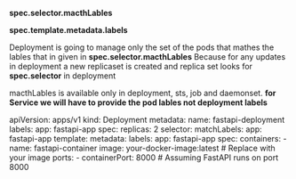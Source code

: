 **spec.selector.macthLables**

**spec.template.metadata.labels**

Deployment is going to manage only the set of the pods that mathes the lables that in given in **spec.selector.macthLables**  Because for any updates in deployment a new replicaset is created and replica set looks for **spec.selector** in deployment

macthLables is available only in deployment, sts, job and daemonset. **for Service we will have to provide the pod lables not deployment labels**


apiVersion: apps/v1
kind: Deployment
metadata:
  name: fastapi-deployment
  labels:
    app: fastapi-app
spec:
  replicas: 2
  selector:
    matchLabels:
      app: fastapi-app
  template:
    metadata:
      labels:
        app: fastapi-app
    spec:
      containers:
      - name: fastapi-container
        image: your-docker-image:latest  # Replace with your image
        ports:
        - containerPort: 8000  # Assuming FastAPI runs on port 8000
